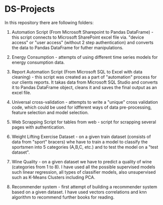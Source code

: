 # DS-Projects

In this repository there are following folders:

1. Automation Script (From Microsoft Sharepoint to Pandas DataFrame) - this script connects to Microsoft SharePoint excel file via. "device access" or "user access" (without 2 step authentication) and converts the data to Pandas DataFrame for futher manipulations.

2. Energy Consumption - attempts of using different time series models for energy consumption data. 

3. Report Automation Script (From Microsoft SQL to Excel with data cleaning) - this script was created as a part of "automation" process for our clients reports. It takas data from Microsoft SQL Studio and converts it to Pandas DataFrame object, cleans it and saves the final output as an excel file.

4. Universal cross-validation - attempts to write a "unique" cross validation code, which could be used for idfferent ways of data pre-processing, feature selection and model selection.

5. Web Scrapping Script for tables from web - script for scrapping several pages with authentication. 

6. Weight Lifting Exercise Dataset - on a given train dataset (consists of data from "sport" bracers) whe have to train a model to classify the sportsmen into 5 categories (A,B,C, etc.) and to test the model on a "test dataset".

7. Wine Quality - on a given dataset we have to predict a quality of wine (categories from 1 to 8). I have used all the possible supervised models such linear regression, all types of classifier models, also unsupervised such as K-Means Clusters including PCA.

8. Recommender system - first attempt of building a recommender system based on a given dataset. I have used vectors correlations and knn algorithm to recommend further books for reading.

